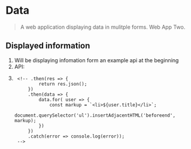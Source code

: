 # Data

> A web application displaying data in mulitple forms. Web App Two. 

## Displayed information 

1. Will be displaying infomation form an example api at the beginning 
2. API: 
3. 
        <!-- .then(res => {
                return res.json();
            })
            .then(data => {
                data.for( user => {
                    const markup = `<li>${user.title}</li>`;
                    document.querySelector('ul').insertAdjacentHTML('beforeend', markup);
                })
            })
            .catch(error => console.log(error));
        --> 
            